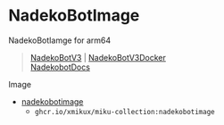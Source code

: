 # NadekoBotImage
NadekoBotIamge for arm64 <br>

> [NadekoBotV3](https://gitlab.com/Kwoth/nadekobot/-/tree/v3) | [NadekoBotV3Docker](https://gitlab.com/veovis/nadekobot/-/tree/v3-docker) <br>
> [NadekobotDocs](https://nadekobot.readthedocs.io/en/v3/guides/docker-guide/)

Image
* [nadekobotimage](https://github.com/xmikux/yolks/tree/master/java/8)
    * `ghcr.io/xmikux/miku-collection:nadekobotimage`

